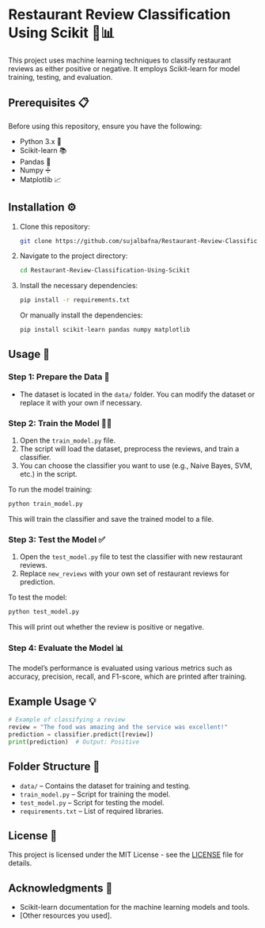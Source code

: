 # Restaurant Review Classification Using Scikit 🍴📊

This project uses machine learning techniques to classify restaurant reviews as either positive or negative. It employs Scikit-learn for model training, testing, and evaluation. 

## Prerequisites 📋

Before using this repository, ensure you have the following:

- Python 3.x 🐍
- Scikit-learn 📚
- Pandas 🍑
- Numpy ➗
- Matplotlib 📈

## Installation ⚙️

1. Clone this repository:

   ```bash
   git clone https://github.com/sujalbafna/Restaurant-Review-Classification-Using-Scikit.git
   ```

2. Navigate to the project directory:

   ```bash
   cd Restaurant-Review-Classification-Using-Scikit
   ```

3. Install the necessary dependencies:

   ```bash
   pip install -r requirements.txt
   ```

   Or manually install the dependencies:

   ```bash
   pip install scikit-learn pandas numpy matplotlib
   ```

## Usage 🚀

### Step 1: Prepare the Data 📂

- The dataset is located in the `data/` folder. You can modify the dataset or replace it with your own if necessary.

### Step 2: Train the Model 🧑‍🏫

1. Open the `train_model.py` file.
2. The script will load the dataset, preprocess the reviews, and train a classifier.
3. You can choose the classifier you want to use (e.g., Naive Bayes, SVM, etc.) in the script.

To run the model training:

```bash
python train_model.py
```

This will train the classifier and save the trained model to a file.

### Step 3: Test the Model ✅

1. Open the `test_model.py` file to test the classifier with new restaurant reviews.
2. Replace `new_reviews` with your own set of restaurant reviews for prediction.

To test the model:

```bash
python test_model.py
```

This will print out whether the review is positive or negative.

### Step 4: Evaluate the Model 📊

The model’s performance is evaluated using various metrics such as accuracy, precision, recall, and F1-score, which are printed after training.

## Example Usage 💡

```python
# Example of classifying a review
review = "The food was amazing and the service was excellent!"
prediction = classifier.predict([review])
print(prediction)  # Output: Positive
```

## Folder Structure 📂

- `data/` – Contains the dataset for training and testing.
- `train_model.py` – Script for training the model.
- `test_model.py` – Script for testing the model.
- `requirements.txt` – List of required libraries.

## License 📝

This project is licensed under the MIT License - see the [LICENSE](LICENSE) file for details.

## Acknowledgments 🙏

- Scikit-learn documentation for the machine learning models and tools.
- [Other resources you used].
```
